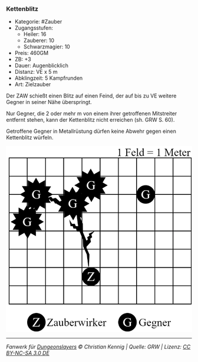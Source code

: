 ### Kettenblitz

- Kategorie: #Zauber
- Zugangsstufen:
  - Heiler: 16
  - Zauberer: 10
  - Schwarzmagier: 10
- Preis: 460GM
- ZB: +3
- Dauer: Augenblicklich
- Distanz: VE x 5 m
- Abklingzeit: 5 Kampfrunden
- Art: Zielzauber

Der ZAW schießt einen Blitz auf einen Feind, der auf bis zu VE weitere Gegner in seiner Nähe überspringt.

Nur Gegner, die 2 oder mehr m von einem ihrer getroffenen Mitstreiter entfernt stehen, kann der Kettenblitz nicht erreichen (sh. GRW S. 60).

Getroffene Gegner in Metallrüstung dürfen keine Abwehr gegen einen Kettenblitz würfeln.

![Kettenblitz springt auf Gegner](../images/kettenblitz.png)

---

_Fanwerk für [Dungeonslayers](https://www.dungeonslayers.net/) © Christian Kennig | Quelle: GRW | Lizenz: [CC BY-NC-SA 3.0 DE](https://creativecommons.org/licenses/by-nc-sa/3.0/de/)_
